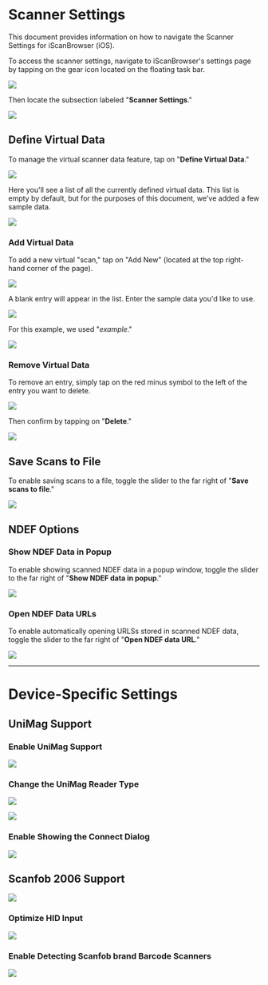 # Scanner Settings



This document provides information on how to navigate the Scanner Settings for iScanBrowser (iOS). 


To access the scanner settings, navigate to iScanBrowser's settings page by tapping on the gear icon located on the floating task bar.

![](https://i.imgur.com/uLWqq8W.png)

Then locate the subsection labeled "**Scanner Settings**."

![](https://i.imgur.com/RW5huEi.png)


## Define Virtual Data
To manage the virtual scanner data feature, tap on "**Define Virtual Data**."

![](https://i.imgur.com/GuWZHh5.png)

Here you'll see a list of all the currently defined virtual data. This list is empty by default, but for the purposes of this document, we've added a few sample data.

![](https://i.imgur.com/LLs2jZu.png)


### Add Virtual Data
To add a new virtual "scan," tap on "Add New" (located at the top right-hand corner of the page).

![](https://i.imgur.com/JHKyIs6.png)

A blank entry will appear in the list. Enter the sample data you'd like to use. 

![](https://i.imgur.com/FaZppnr.png)

For this example, we used "_example_."

![](https://i.imgur.com/uG1lbXO.png)


### Remove Virtual Data
To remove an entry, simply tap on the red minus symbol to the left of the entry you want to delete.

![](https://i.imgur.com/NkbLY1c.png)

Then confirm by tapping on "**Delete**."

![](https://i.imgur.com/DIbxduI.png)



## Save Scans to File
To enable saving scans to a file, toggle the slider to the far right of "**Save scans to file**."

![](https://i.imgur.com/KRDKKvd.png)


## NDEF Options

### Show NDEF Data in Popup
To enable showing scanned NDEF data in a popup window, toggle the slider to the far right of "**Show NDEF data in popup**."

![](https://i.imgur.com/QdEE1sF.png)

### Open NDEF Data URLs
To enable automatically opening URLSs stored in scanned NDEF data, toggle the slider to the far right of "**Open NDEF data URL**."

![](https://i.imgur.com/2o70bMj.png)

---

# Device-Specific Settings

## UniMag Support
### Enable UniMag Support

![](https://i.imgur.com/eeHQpxD.png)

### Change the UniMag Reader Type

![](https://i.imgur.com/IiXZDnX.png)


![](https://i.imgur.com/6rfFi4H.png)

### Enable Showing the Connect Dialog

![](https://i.imgur.com/vj06Mil.png)



## Scanfob 2006 Support

![](https://i.imgur.com/JEejdBc.png)

### Optimize HID Input

![](https://i.imgur.com/f4xTQPB.png)

### Enable Detecting Scanfob brand Barcode Scanners

![](https://i.imgur.com/KaAQsHx.png)